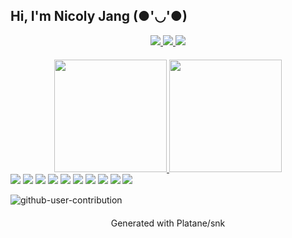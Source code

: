 ## Hi, I'm Nicoly Jang (●'◡'●)

<div style="text-align: center;">
  <a href="mailto:nicolyjjang@gmail.com">
    <img src="https://img.shields.io/badge/-Gmail-%23333?style=for-the-badge&logo=gmail&logoColor=white" target="_blank">
  </a>
  <a href="https://www.linkedin.com/in/nicoly-jang-9883a0194/" target="_blank">
    <img src="https://img.shields.io/badge/-LinkedIn-%230077B5?style=for-the-badge&logo=linkedin&logoColor=white" target="_blank">
  </a>
  <a href="https://www.instagram.com/nicoly_jang/" target="_blank">
    <img src="https://img.shields.io/badge/Instagram-E4405F?style=for-the-badge&logo=instagram&logoColor=white">
  </a>
</div>

<div style="text-align: center; margin-top: 20px;">
  <a href="https://github.com/nicolyjjang">
    <img height="180em" src="https://github-readme-stats.vercel.app/api?username=nicolyjjang&show_icons=true&theme=omni&include_all_commits=true&count_private=true">
  </a>
  <a href="https://github.com/nicolyjjang">
    <img height="180em" src="https://github-readme-stats.vercel.app/api/top-langs/?username=nicolyjjang&layout=compact&langs_count=6&theme=omni">
  </a>
</div>

<div style="text-align: center; display: inline-block;">
  <img src="https://img.shields.io/badge/Linux-FCC624?style=for-the-badge&logo=linux&logoColor=black">
  <img src="https://img.shields.io/badge/C%23-239120?style=for-the-badge&logo=c-sharp&logoColor=white">
  <img src="https://img.shields.io/badge/Python-3776AB?style=for-the-badge&logo=python&logoColor=white">
  <img src="https://img.shields.io/badge/JavaScript-F7DF1E?style=for-the-badge&logo=javascript&logoColor=black">
  <img src="https://img.shields.io/badge/HTML5-E34F26?style=for-the-badge&logo=html5&logoColor=white">
  <img src="https://img.shields.io/badge/CSS3-1572B6?style=for-the-badge&logo=css3&logoColor=white">
  <img src="https://img.shields.io/badge/Angular-DD0031?style=for-the-badge&logo=angular&logoColor=white">
  <img src="https://img.shields.io/badge/MySQL-005C84?style=for-the-badge&logo=mysql&logoColor=white">
  <img src="https://img.shields.io/badge/Amazon_AWS-FF9900?style=for-the-badge&logo=amazonaws&logoColor=white">
  <img src="https://img.shields.io/badge/Figma-F24E1E?style=for-the-badge&logo=figma&logoColor=white">
</div>

  ![github-user-contribution](https://github.com/user-attachments/assets/2c09a542-aeb8-404b-aa96-9e9e4151cb18)

<div style="text-align: center; margin-top: 20px;">
  Generated with Platane/snk
</div>
